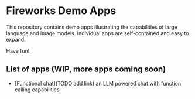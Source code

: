 # Fireworks Demo Apps

This repository contains demo apps illustrating the capabilities of large language and image models. Individual apps are self-contained and easy to expand.

Have fun!

## List of apps (WIP, more apps coming soon)

- [Functional chat](TODO add link) an LLM powered chat with function calling capabilities.
